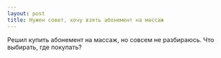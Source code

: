 ```yaml
---
layout: post 
title: Нужен совет, хочу взять абонемент на массаж 
--- 
```

Решил купить абонемент на массаж, но совсем не разбираюсь. Что выбирать, где покупать?
